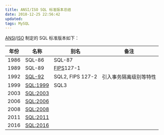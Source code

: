 ```yaml
---
title: ANSI/ISO SQL 标准版本总结
date: 2018-12-25 22:56:42
updated:
tags: MySQL
---
```


[ANSI](https://en.wikipedia.org/wiki/American_National_Standards_Institute)/[ISO](https://en.wikipedia.org/wiki/International_Organization_for_Standardization) 制定的 SQL 标准版本如下：

| 年份 | 名称                                               | 别名                                                         | 备注                   |
| ---- | -------------------------------------------------- | ------------------------------------------------------------ | ---------------------- |
| 1986 | SQL-86                                             | SQL-87                                                       |                        |
| 1989 | SQL-89                                             | [FIPS](https://en.wikipedia.org/wiki/Federal_Information_Processing_Standard)127-1 |                        |
| 1992 | [SQL-92](https://en.wikipedia.org/wiki/SQL-92)     | SQL2, FIPS 127-2                                             | 引入事务隔离级别等特性 |
| 1999 | [SQL:1999](https://en.wikipedia.org/wiki/SQL:1999) | SQL3                                                         |                        |
| 2003 | [SQL:2003](https://en.wikipedia.org/wiki/SQL:2003) |                                                              |                        |
| 2006 | [SQL:2006](https://en.wikipedia.org/wiki/SQL:2006) |                                                              |                        |
| 2008 | [SQL:2008](https://en.wikipedia.org/wiki/SQL:2008) |                                                              |                        |
| 2011 | [SQL:2011](https://en.wikipedia.org/wiki/SQL:2011) |                                                              |                        |
| 2016 | [SQL:2016](https://en.wikipedia.org/wiki/SQL:2016) |                                                              |                        |

